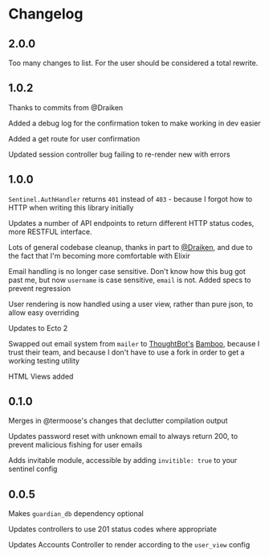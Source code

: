 # Changelog
## 2.0.0
Too many changes to list. For the user should be considered a total
rewrite.

## 1.0.2
Thanks to commits from @Draiken

Added a debug log for the confirmation token to make working in dev
easier

Added a get route for user confirmation

Updated session controller bug failing to re-render new with errors

## 1.0.0
`Sentinel.AuthHandler` returns `401` instead of `403` - because I forgot
how to HTTP when writing this library initially

Updates a number of API endpoints to return different HTTP status
codes, more RESTFUL interface.

Lots of general codebase cleanup, thanks in part to
[@Draiken](https://github.com/Draiken), and due to the fact that I'm
becoming more comfortable with Elixir

Email handling is no longer case sensitive. Don't know how this bug got
past me, but now `username` is case sensitive, `email` is not. Added
specs to prevent regression

User rendering is now handled using a user view, rather than pure json,
to allow easy overriding

Updates to Ecto 2

Swapped out email system from `mailer` to
[ThoughtBot's](https://github.com/thoughtbot)
[Bamboo](https://github.com/thoughtbot/bamboo), because I trust their
team, and because I don't have to use a fork in order to get a working
testing utility

HTML Views added

## 0.1.0
Merges in @termoose's changes that declutter compilation output

Updates password reset with unknown email to always return 200, to
prevent malicious fishing for user emails

Adds invitable module, accessible by adding `invitible: true` to your
sentinel config

## 0.0.5
Makes `guardian_db` dependency optional

Updates controllers to use 201 status codes where appropriate

Updates Accounts Controller to render according to the `user_view`
config
